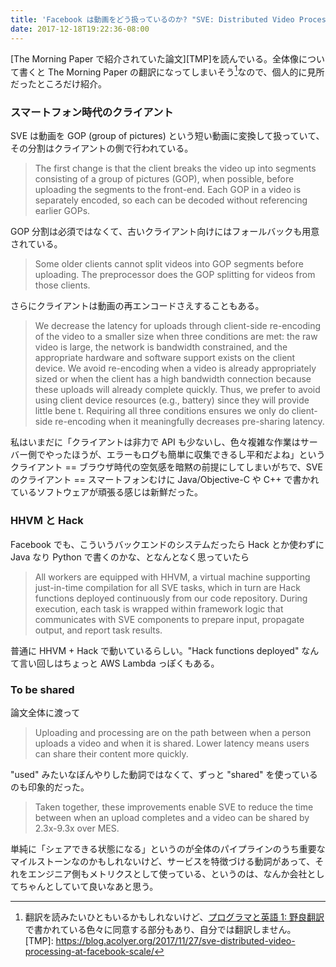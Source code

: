 ```yaml
---
title: 'Facebook は動画をどう扱っているのか? "SVE: Distributed Video Processing at Facebook Scale" を読んでいる'
date: 2017-12-18T19:22:36-08:00
---
```


[The Morning Paper で紹介されていた論文][TMP]を読んでいる。全体像について書くと The Morning Paper の翻訳になってしまいそう[^1]なので、個人的に見所だったところだけ紹介。

### スマートフォン時代のクライアント

SVE は動画を GOP (group of pictures) という短い動画に変換して扱っていて、その分割はクライアントの側で行われている。

> The first change is that the client breaks the video up into segments consisting of a group of pictures (GOP), when possible, before uploading the segments to the front-end. Each GOP in a video is separately encoded, so each can be decoded without referencing earlier GOPs.

GOP 分割は必須ではなくて、古いクライアント向けにはフォールバックも用意されている。

> Some older clients cannot split videos into GOP segments before uploading. The preprocessor does the GOP splitting for videos from those clients.

さらにクライアントは動画の再エンコードさえすることもある。

> We decrease the latency for uploads through client-side re-encoding of the video to a smaller size when three conditions are met: the raw video is large, the network is bandwidth constrained, and the appropriate hardware and software support exists on the client device. We avoid re-encoding when a video is already appropriately sized or when the client has a high bandwidth connection because these uploads will already complete quickly. Thus, we prefer to avoid using client device resources (e.g., battery) since they will provide little bene t. Requiring all three conditions ensures we only do client-side re-encoding when it meaningfully decreases pre-sharing latency.

私はいまだに「クライアントは非力で API も少ないし、色々複雑な作業はサーバー側でやったほうが、エラーもログも簡単に収集できるし平和だよね」というクライアント == ブラウザ時代の空気感を暗黙の前提にしてしまいがちで、SVE のクライアント == スマートフォンむけに Java/Objective-C や C++ で書かれているソフトウェアが頑張る感じは新鮮だった。

### HHVM と Hack

Facebook でも、こういうバックエンドのシステムだったら Hack とか使わずに Java なり Python で書くのかな、となんとなく思っていたら

> All workers are equipped with HHVM, a virtual machine supporting just-in-time compilation for all SVE tasks, which in turn are Hack functions deployed continuously from our code repository. During execution, each task is wrapped within framework logic that communicates with SVE components to prepare input, propagate output, and report task results.

普通に HHVM + Hack で動いているらしい。"Hack functions deployed" なんて言い回しはちょっと AWS Lambda っぽくもある。

### To be shared

論文全体に渡って

> Uploading and processing are on the path between when a person uploads a video and when it is shared. Lower latency means users can share their content more quickly.

"used" みたいなぼんやりした動詞ではなくて、ずっと "shared" を使っているのも印象的だった。

> Taken together, these improvements enable SVE to reduce the time between when an upload completes and a video can be shared by 2.3x-9.3x over MES.

単純に「シェアできる状態になる」というのが全体のパイプラインのうち重要なマイルストーンなのかもしれないけど、サービスを特徴づける動詞があって、それをエンジニア側もメトリクスとして使っている、というのは、なんか会社としてちゃんとしていて良いなあと思う。

[^1]: 翻訳を読みたいひともいるかもしれないけど、[プログラマと英語 1: 野良翻訳](http://anemone.dodgson.org/2016/09/10/doing-english-1-translations/)で書かれている色々に同意する部分もあり、自分では翻訳しません。
[TMP]: https://blog.acolyer.org/2017/11/27/sve-distributed-video-processing-at-facebook-scale/